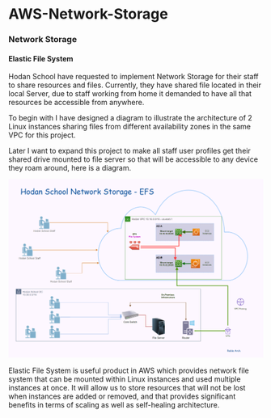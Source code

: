 # AWS-Network-Storage

### Network Storage
#### Elastic File System


Hodan School have requested to implement Network Storage for their staff to share resources and files. Currently, they have shared file located in their local Server, due to staff working from home it demanded to have all that resources be accessible from anywhere. 

To begin with I have designed a diagram to illustrate the architecture of 2 Linux instances sharing files from different availability zones in the same VPC for this project. 

Later I want to expand this project to make all staff user profiles get their shared drive mounted to file server so that will be accessible to any device they roam around, here is a diagram. 

![Elastic File System](https://github.com/MoRoble/AWS-Network-Storage/blob/d84a35545eb15e44b372ab52b2c5fe8312f5810f/Hodan-EFS2.png)

Elastic File System is useful product in AWS which provides network file system that can be mounted within Linux instances and used multiple instances at once. It will allow us to store resources that will not be lost when instances are added or removed, and that provides significant benefits in terms of scaling as well as self-healing architecture.

